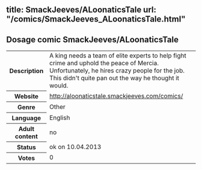 title: SmackJeeves/ALoonaticsTale
url: "/comics/SmackJeeves_ALoonaticsTale.html"
---
Dosage comic SmackJeeves/ALoonaticsTale
-----------------------------------------

<table class="comicinfo">
<tr>
<th>Description</th><td>A king needs a team of elite experts to help fight crime and uphold the peace of Mercia. Unfortunately, he hires crazy people for the job. This didn't quite pan out the way he thought it would.</td>
</tr>
<tr>
<th>Website</th><td><a href="http://aloonaticstale.smackjeeves.com/comics/">http://aloonaticstale.smackjeeves.com/comics/</a></td>
</tr>
<tr>
<th>Genre</th><td>Other</td>
</tr>
<tr>
<th>Language</th><td>English</td>
</tr>
<tr>
<th>Adult content</th><td>no</td>
</tr>
<tr>
<th>Status</th><td>ok on 10.04.2013</td>
</tr>
<tr>
<th>Votes</th><td>0</div></td>
</tr>
</table>
